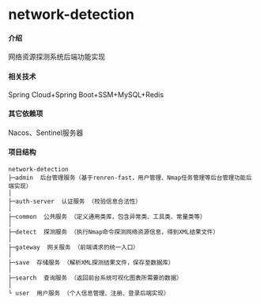 # network-detection

#### 介绍
网络资源探测系统后端功能实现

#### 相关技术
Spring Cloud+Spring Boot+SSM+MySQL+Redis


#### 其它依赖项

Nacos、Sentinel服务器

#### 项目结构 

```
network-detection
├─admin  后台管理服务（基于renren-fast，用户管理、Nmap任务管理等后台管理功能后端实现）
│
├─auth-server  认证服务 （校验信息合法性）
│
├─common  公共服务 （定义通用类库，包含异常类、工具类、常量类等）
│
├─detect  探测服务 （执行Nmap命令探测网络资源信息，得到XML结果文件）
│
├─gateway  网关服务 （前端请求的统一入口）
│
├─save  存储服务 （解析XML探测结果文件，保存至数据库）
│
├─search  查询服务 （返回前台系统可视化图表所需要的数据）
│
└ user  用户服务 （个人信息管理、注册、登录后端实现）

